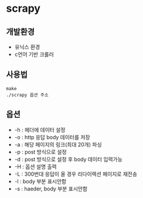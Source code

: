 # scrapy
## 개발환경
* 유닉스 환경
* c언어 기반 크롤러

## 사용법
~~~
make
./scrapy 옵션 주소
~~~

## 옵션
* -h : 헤더에 데이터 설정
* -o : http 응답 body 데이터를 저장
* -a : 해당 페이지의 링크(최대 20개) 파싱
* -p : post 방식으로 설정
* -d : post 방식으로 설정 후 body 데이터 입력가능
* -H : 옵션 설명 출력
* -L : 300번대 응답이 올 경우 리다이렉션 페이지로 재전송
* -l : body 부분 표시안함
* -s : haeder, body 부분 표시안함

